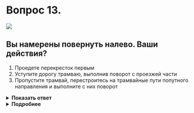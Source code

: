 # Вопрос 13.

![](https://s.drom.ru/i24280/pdd/tickets/2016/1681007286.jpg)

## Вы намерены повернуть налево. Ваши действия?

1. Проедете перекресток первым
2. Уступите дорогу трамваю, выполнив поворот с проезжей части
3. Пропустите трамвай, перестроитесь на трамвайные пути попутного направления и выполните с них поворот

<details>
<summary><b>Показать ответ</b></summary>
Правильный ответ: 3
</details>
<details>
<summary><b>Подробнее</b></summary>
Светофор с сигналами бело-лунного цвета, предназначенный для водителей маршрутных транспортных средств, разрешает им движение прямо.
Согласно зелёного сигнала светофора, разрешено движение и Вам в любом направлении.
Для поворота налево, Вы должны пропустить трамвай, перестроиться на трамвайные пути попутного направления и с них выполнить поворот налево. 
(Пункты 6.2,  6.8, 8.5).
</details>